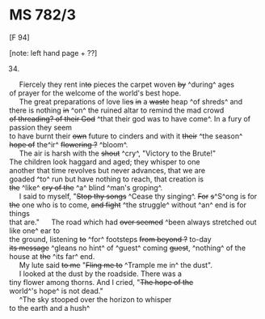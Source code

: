 # MS 782/3

[F 94]

[note: left hand page + ??]

34.

&nbsp;&nbsp;&nbsp;&nbsp;&nbsp;Fiercely they rent in~~to~~ pieces the carpet woven ~~by~~ ^during^ ages \
of prayer for the welcome of the world's best hope. \
&nbsp;&nbsp;&nbsp;&nbsp;&nbsp;The great preparations of love lie~~s~~ ~~in~~ a ~~waste~~ heap ^of shreds^ and \
there is nothing ~~in~~ ^on^ the ruined altar to remind the mad crowd \
~~of threading? of their God~~ ^that their god was to have come^. In a fury of passion they seem \
to have burnt their ~~own~~ future to cinders and with it ~~their~~ ^the season^ \
~~hope of~~ the^ir^ ~~flowering ?~~ ^bloom^. \
&nbsp;&nbsp;&nbsp;&nbsp;&nbsp;The air is harsh with the ~~shout~~ ^cry^, "Victory to the Brute!" \
The children look haggard and aged; they whisper to one \
another that time revolves but never advances, that we are \
goaded ^to^ run but have nothing to reach, that creation is \
~~the~~ ^like^ ~~cry of the~~ ^a^ blind ^man's groping^. \
&nbsp;&nbsp;&nbsp;&nbsp;&nbsp;I said to myself, "~~Stop thy songs~~ ^Cease thy singing^. ~~For~~ ~~s~~^S^ong is for \
~~the~~ one who is to come, ~~and fight~~ ^the struggle^ without ^an^ end is for things \
that are."
&nbsp;&nbsp;&nbsp;&nbsp;&nbsp;The road which had ~~over seemed~~ ^been always stretched out like one^ ear to \
the ground, listening ~~to~~ ^for^ footsteps ~~from beyond ?~~ to-day \
~~its message~~ ^gleans no hint^ of ^guest^ coming ~~guest~~, ^nothing^ of the house at ~~the~~ ^its far^ end. \
&nbsp;&nbsp;&nbsp;&nbsp;&nbsp;My lute said ~~to me~~ "~~Fling me to~~ ^Trample me in^ the dust". \
&nbsp;&nbsp;&nbsp;&nbsp;&nbsp;I looked at the dust by the roadside. There was a \
tiny flower among thorns. And I cried, "~~The hope of the~~ \
world^'s hope^ is not dead." \
&nbsp;&nbsp;&nbsp;&nbsp;&nbsp;^The sky stooped over the horizon to whisper \
to the earth and a hush^
